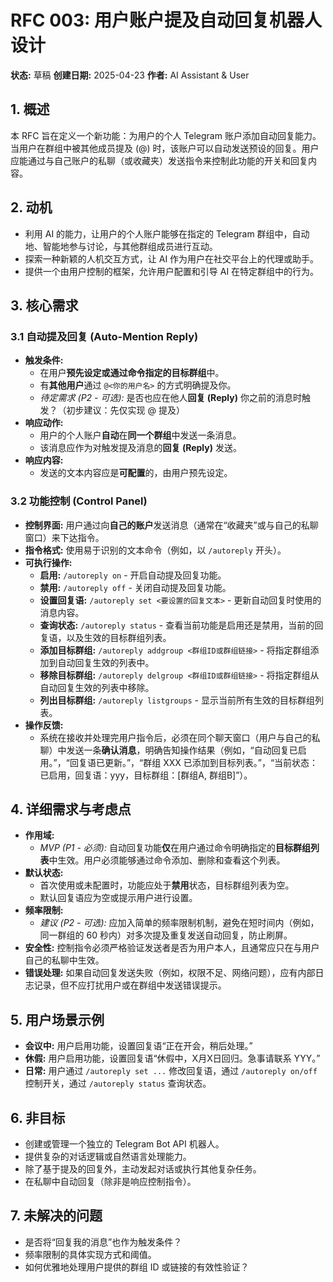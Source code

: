 # RFC 003: 用户账户提及自动回复机器人设计

**状态:** 草稿
**创建日期:** 2025-04-23
**作者:** AI Assistant & User

## 1. 概述

本 RFC 旨在定义一个新功能：为用户的个人 Telegram 账户添加自动回复能力。当用户在群组中被其他成员提及 (@) 时，该账户可以自动发送预设的回复。用户应能通过与自己账户的私聊（或收藏夹）发送指令来控制此功能的开关和回复内容。

## 2. 动机

-   利用 AI 的能力，让用户的个人账户能够在指定的 Telegram 群组中，自动地、智能地参与讨论，与其他群组成员进行互动。
-   探索一种新颖的人机交互方式，让 AI 作为用户在社交平台上的代理或助手。
-   提供一个由用户控制的框架，允许用户配置和引导 AI 在特定群组中的行为。

## 3. 核心需求

### 3.1 自动提及回复 (Auto-Mention Reply)

-   **触发条件:**
    -   在用户**预先设定或通过命令指定的目标群组**中。
    -   有**其他用户**通过 `@<你的用户名>` 的方式明确提及你。
    -   *待定需求 (P2 - 可选):* 是否也应在他人**回复 (Reply)** 你之前的消息时触发？（初步建议：先仅实现 @ 提及）
-   **响应动作:**
    -   用户的个人账户**自动**在**同一个群组**中发送一条消息。
    -   该消息应作为对触发提及消息的**回复 (Reply)** 发送。
-   **响应内容:**
    -   发送的文本内容应是**可配置**的，由用户预先设定。

### 3.2 功能控制 (Control Panel)

-   **控制界面:** 用户通过向**自己的账户**发送消息（通常在“收藏夹”或与自己的私聊窗口）来下达指令。
-   **指令格式:** 使用易于识别的文本命令（例如，以 `/autoreply` 开头）。
-   **可执行操作:**
    -   **启用:** `/autoreply on` - 开启自动提及回复功能。
    -   **禁用:** `/autoreply off` - 关闭自动提及回复功能。
    -   **设置回复语:** `/autoreply set <要设置的回复文本>` - 更新自动回复时使用的消息内容。
    -   **查询状态:** `/autoreply status` - 查看当前功能是启用还是禁用，当前的回复语，以及生效的目标群组列表。
    -   **添加目标群组:** `/autoreply addgroup <群组ID或群组链接>` - 将指定群组添加到自动回复生效的列表中。
    -   **移除目标群组:** `/autoreply delgroup <群组ID或群组链接>` - 将指定群组从自动回复生效的列表中移除。
    -   **列出目标群组:** `/autoreply listgroups` - 显示当前所有生效的目标群组列表。
-   **操作反馈:**
    -   系统在接收并处理完用户指令后，必须在同个聊天窗口（用户与自己的私聊）中发送一条**确认消息**，明确告知操作结果（例如，“自动回复已启用。”，“回复语已更新。”，“群组 XXX 已添加到目标列表。”，“当前状态：已启用，回复语：yyy，目标群组：[群组A, 群组B]”）。

## 4. 详细需求与考虑点

-   **作用域:**
    -   *MVP (P1 - 必须):* 自动回复功能**仅**在用户通过命令明确指定的**目标群组列表**中生效。用户必须能够通过命令添加、删除和查看这个列表。
-   **默认状态:**
    -   首次使用或未配置时，功能应处于**禁用**状态，目标群组列表为空。
    -   默认回复语应为空或提示用户进行设置。
-   **频率限制:**
    -   *建议 (P2 - 可选):* 应加入简单的频率限制机制，避免在短时间内（例如，同一群组的 60 秒内）对多次提及重复发送自动回复，防止刷屏。
-   **安全性:** 控制指令必须严格验证发送者是否为用户本人，且通常应只在与用户自己的私聊中生效。
-   **错误处理:** 如果自动回复发送失败（例如，权限不足、网络问题），应有内部日志记录，但不应打扰用户或在群组中发送错误提示。

## 5. 用户场景示例

-   **会议中:** 用户启用功能，设置回复语“正在开会，稍后处理。”
-   **休假:** 用户启用功能，设置回复语“休假中，X月X日回归。急事请联系 YYY。”
-   **日常:** 用户通过 `/autoreply set ...` 修改回复语，通过 `/autoreply on/off` 控制开关，通过 `/autoreply status` 查询状态。

## 6. 非目标

-   创建或管理一个独立的 Telegram Bot API 机器人。
-   提供复杂的对话逻辑或自然语言处理能力。
-   除了基于提及的回复外，主动发起对话或执行其他复杂任务。
-   在私聊中自动回复（除非是响应控制指令）。

## 7. 未解决的问题

-   是否将“回复我的消息”也作为触发条件？
-   频率限制的具体实现方式和阈值。
-   如何优雅地处理用户提供的群组 ID 或链接的有效性验证？
